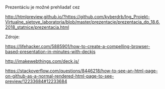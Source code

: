 Prezentáciu je možné prehliadať cez

  http://htmlpreview.github.io/?https://github.com/kyberdrb/Ing_Projekt-Virtualne_sietove_laboratoria/blob/master/prezentacie/prezentacia_dp_18.6.2018_statnice/prezentacia.html

Zdroje:

  https://lifehacker.com/5885901/how-to-create-a-compelling-browser-based-presentation-in-minutes-with-deckjs

  http://imakewebthings.com/deck.js/

  https://stackoverflow.com/questions/8446218/how-to-see-an-html-page-on-github-as-a-normal-rendered-html-page-to-see-preview/12233684#12233684